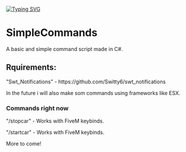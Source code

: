 [![Typing SVG](https://readme-typing-svg.demolab.com/?lines=Made+by+Ledepede1)](https://git.io/typing-svg)
# SimpleCommands 
A basic and simple command script made in C#.

## **Rquirements:**
<p>"Swt_Notifications" - https://github.com/Switty6/swt_notifications<br>
   <p>In the future i will also make som commands using frameworks like ESX.<br>

### **Commands right now**

<p>"/stopcar" - Works with FiveM keybinds.<br>
   <p>"/startcar" - Works with FiveM keybinds.<br>
         <p>More to come!<br>



